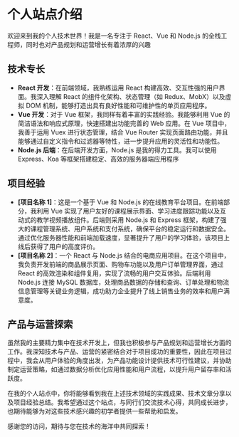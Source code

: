 # 个人站点介绍

欢迎来到我的个人技术世界！我是一名专注于 React、Vue 和 Node.js 的全栈工程师，同时也对产品规划和运营增长有着浓厚的兴趣

## 技术专长
- **React 开发**：在前端领域，我熟练运用 React 构建高效、交互性强的用户界面。我深入理解 React 的组件化架构、状态管理（如 Redux、MobX）以及虚拟 DOM 机制，能够打造出具有良好性能和可维护性的单页应用程序。
- **Vue 开发**：对于 Vue 框架，我同样有着丰富的实践经验。我能够利用 Vue 的简洁语法和响应式原理，快速搭建出功能完善的 Web 应用。在 Vue 项目中，我善于运用 Vuex 进行状态管理，结合 Vue Router 实现页面路由功能，并且能够通过自定义指令和过滤器等特性，进一步提升应用的灵活性和功能性。
- **Node.js 后端**：在后端开发方面，Node.js 是我的得力工具。我可以使用 Express、Koa 等框架搭建稳定、高效的服务器端应用程序

## 项目经验
- **[项目名称 1]**：这是一个基于 Vue 和 Node.js 的在线教育平台项目。在前端部分，我利用 Vue 实现了用户友好的课程展示界面、学习进度跟踪功能以及互动式的教学视频播放组件。后端则采用 Node.js 和 Express 框架，构建了强大的课程管理系统、用户系统和支付系统，确保平台的稳定运行和数据安全。通过优化服务器性能和前端加载速度，显著提升了用户的学习体验，该项目上线后获得了用户的高度评价。
- **[项目名称 2]**：一个 React 与 Node.js 结合的电商应用项目。在这个项目中，我负责开发前端的商品展示页面、购物车功能以及用户订单管理界面，通过 React 的高效渲染和组件复用，实现了流畅的用户交互体验。后端利用 Node.js 连接 MySQL 数据库，处理商品数据的存储和查询、订单处理和物流信息管理等关键业务逻辑，成功助力企业提升了线上销售业务的效率和用户满意度。

## 产品与运营探索
虽然我的主要精力集中在技术开发上，但我也积极参与产品规划和运营增长方面的工作。我深知技术与产品、运营的紧密结合对于项目成功的重要性，因此在项目过程中，我会从用户体验的角度出发，为产品功能设计提供技术可行性建议，并协助制定运营策略，如通过数据分析优化应用性能和用户流程，以提升用户留存率和活跃度。

在我的个人站点中，你将能够看到我在上述技术领域的实践成果、技术文章分享以及项目经验总结。我希望通过这个站点，与同行们交流技术心得，共同成长进步，也期待能够为对这些技术感兴趣的初学者提供一些帮助和启发。

感谢您的访问，期待与您在技术的海洋中共同探索！

 
